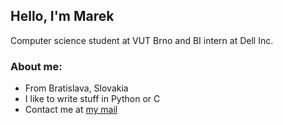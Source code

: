 ## Hello, I'm Marek
Computer science student at VUT Brno and BI intern at Dell Inc.
### About me:
- From Bratislava, Slovakia
- I like to write stuff in Python or C
- Contact me at [my mail](mailto:marekuzel1@gmail.com?subject=[GitHub])
